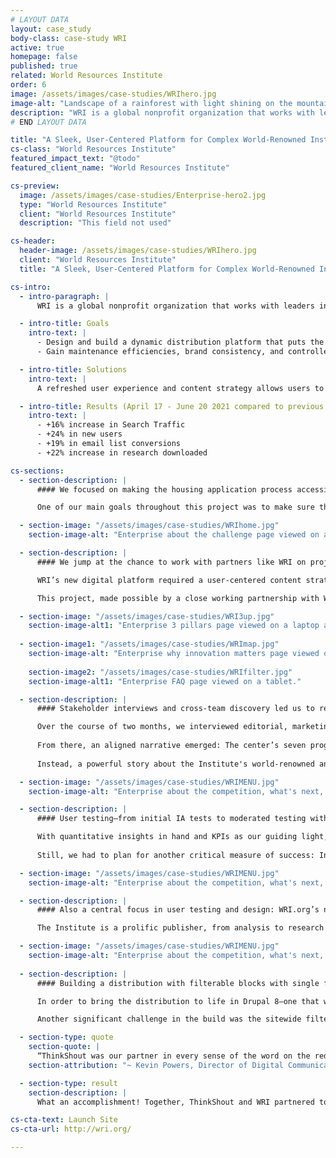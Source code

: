 ```yaml
---
# LAYOUT DATA
layout: case_study
body-class: case-study WRI
active: true
homepage: false
published: true
related: World Resources Institute
order: 6
image: /assets/images/case-studies/WRIhero.jpg
image-alt: "Landscape of a rainforest with light shining on the mountains in the background."
description: "WRI is a global nonprofit organization that works with leaders in government, business and civil society to research, design, and carry out practical solutions that simultaneously improve people’s lives and ensure nature can thrive. "
# END LAYOUT DATA

title: "A Sleek, User-Centered Platform for Complex World-Renowned Institute"
cs-class: "World Resources Institute"
featured_impact_text: "@todo"
featured_client_name: "World Resources Institute"

cs-preview:
  image: /assets/images/case-studies/Enterprise-hero2.jpg
  type: "World Resources Institute"
  client: "World Resources Institute"
  description: "This field not used"

cs-header:
  header-image: /assets/images/case-studies/WRIhero.jpg
  client: "World Resources Institute"
  title: "A Sleek, User-Centered Platform for Complex World-Renowned Institute"

cs-intro:
  - intro-paragraph: |
      WRI is a global nonprofit organization that works with leaders in government, business and civil society to research, design, and carry out practical solutions that simultaneously improve people’s lives and ensure nature can thrive. 

  - intro-title: Goals
    intro-text: |
      - Design and build a dynamic distribution platform that puts the best of WRI’s research, data, and analysis at the fingertips of the world’s government, business, and climate justice leaders. 
      - Gain maintenance efficiencies, brand consistency, and controlled content sharing across sites. Engage a host of complex stakeholders spanning teams and levels, including global locations.

  - intro-title: Solutions
    intro-text: |
      A refreshed user experience and content strategy allows users to understand what WRI can offer by their needs rather than the Institute’s program siloes. An innovative engagement model underlies the entire platform’s technical functionality, including a sitewide filter, narrative taxonomy, and search strategy.  

  - intro-title: Results (April 17 - June 20 2021 compared to previous year)
    intro-text: |
      - +16% increase in Search Traffic
      - +24% in new users
      - +19% in email list conversions
      - +22% increase in research downloaded

cs-sections:
  - section-description: |
      #### We focused on making the housing application process accessible to new audiences through content, copy, and design.

      One of our main goals throughout this project was to make sure the grant applications had the ability to not only reach a wide audience-- but also be understood. We strayed from using jargon familiar to big players in housing development, and focused on designing the site based around its content. This led the end user through each application step with an interactive experience that allowed them to understand application eligibility, find the right application to fill out, and identify easy answers to FAQs throughout the process.

  - section-image: "/assets/images/case-studies/WRIhome.jpg"
    section-image-alt: "Enterprise about the challenge page viewed on a laptop."

  - section-description: |
      #### We jump at the chance to work with partners like WRI on projects of this scale. 

      WRI’s new digital platform required a user-centered content strategy, a brand refresh, complex stakeholder engagement, and maybe most exciting of all, a turn-key solution for a distribution that would need to host both WRI.org as well as international office sites. 

      This project, made possible by a close working partnership with WRI’s expert team, showcases a sitewide issue filter, responsive navigation as a user moves deeper into their exploration, a user-centered narrative taxonomy system, and a refreshed, robust, and tightly managed design system. What’s more? The platform itself is built as a distribution, meaning that WRI’s team can spin up a new site with the same exciting functionality from WRI.org’s codebase—a feature that was a must-have going into this project. 

  - section-image: "/assets/images/case-studies/WRI3up.jpg"
    section-image-alt1: "Enterprise 3 pillars page viewed on a laptop and mobile."
    
  - section-image1: "/assets/images/case-studies/WRImap.jpg"
    section-image-alt: "Enterprise why innovation matters page viewed on a desktop."
    
    section-image2: "/assets/images/case-studies/WRIfilter.jpg"
    section-image-alt1: "Enterprise FAQ page viewed on a tablet."

  - section-description: |
      #### Stakeholder interviews and cross-team discovery led us to remarkable insights and a clear path forward. 

      Over the course of two months, we interviewed editorial, marketing, communications, programs, and executive teams—and were guided by the investment of multiple project advisory working groups along the way. 
      
      From there, an aligned narrative emerged: The center’s seven program teams, each focused on a different issue—cities, climate, energy, food, forests, water, and oceans—and its four centers—business, economics, finance, and governance—would no longer serve as the pillars of a user’s experience.
      
      Instead, a powerful story about the Institute's world-renowned analysis, coalitions, and interactive, data-driven tools would take center stage, with the ability to filter the entire site’s content by issue or perspective at the snap of your fingers. To be sure we tracked towards aligned success, the team developed its very own Core Action Target, mapping KPIs to each other in order of priority, impact, and their overall efficacy in determining the platform’s success. 

  - section-image: "/assets/images/case-studies/WRIMENU.jpg"
    section-image-alt: "Enterprise about the competition, what's next, and FAQ pages displayed on 3 mobile devices side by side."

  - section-description: |
      #### User testing—from initial IA tests to moderated testing with design comps—validated our new approach. 

      With quantitative insights in hand and KPIs as our guiding light, our team moved forward with the confidence we needed to socialize the Institute’s bold new vision for user experience throughout the organization.  
      
      Still, we had to plan for another critical measure of success: In order to execute our new content strategy, we’d need to archive thousands of pages of old content, and at the same time, maintain the site’s impressive performance in Search. Most traffic came in from the site’s blog, a place where a skilled editorial team makes WRI’s impressive research, data, and tools accessible to journalists, corporate strategists, policymakers, and high-level change-agents around the world. To maintain search dominance, we decided to simplify the sitemap, clarify the site’s folding structure, and critically, rename internal-facing nomenclature to be clearer to users—humans and bots alike. Publications became Research. Blog became Insights. Data broke itself out of the more general Publications and stepped into its full keyword SEO power. Did it work? You know it. Since launch, the site’s search traffic is up by 16 percent! 

  - section-image: "/assets/images/case-studies/WRIMENU.jpg"
    section-image-alt: "Enterprise about the competition, what's next, and FAQ pages displayed on 3 mobile devices side by side."

  - section-description: |
      #### Also a central focus in user testing and design: WRI.org’s new homepage.  

      The Institute is a prolific publisher, from analysis to research to data to tools—and the old homepage reflected just how much content was available. Our path forward required alignment across the organization—we’d be making enormous change. Thanks to a laser focus from WRI’s project teams and iterative design, we were able to craft a bold new homepage. Now, users experience the homepage as directed and depthful. The powerful impact of WRI is immediately understood through use of bold imagery and featured blocks. This clarity is made possible by an overlay menu system and sitewide filter that can organize and make all content available at the appropriate moment, rather than every moment.   

  - section-image: "/assets/images/case-studies/WRIMENU.jpg"
    section-image-alt: "Enterprise about the competition, what's next, and FAQ pages displayed on 3 mobile devices side by side."
 
  - section-description: |
      #### Building a distribution with filterable blocks with single file components isn’t easy, but it is really, really sustainable. 

      In order to bring the distribution to life in Drupal 8—one that would be easily configured through an admin interface—our lead engineers decided to leverage single file components in the build approach. Using SFCs means that essentially, we built out blocks of functionality for the platform that can be extracted or not used at all when new sites are spun up: The perfect kind of lego-style building system that offers maximum control and flexibility for new platforms and minimum risk when conducting maintenance or updates.

      Another significant challenge in the build was the sitewide filter, made possible by a smart approach to automating content filtering and critically, a content strategy that stays simple on the surface and directs to a robust resource library landing page for deeper exploration. So how’d we make the sitewide filter a reality without sacrificing load time? Instead of requiring the javascript library to load automated content—which can be rough for accessibility needs and tough on site speed—we decided to set cookies for users, have views interpret those cookies, and then allow users to share those personalized pages with others. Trickier than it sounds? Yes. Worth it to create a personalized and fully accessibly platform? Absolutely.  

  - section-type: quote
    section-quote: |
      “ThinkShout was our partner in every sense of the word on the redesign of WRI.org. Considering the scale and complexity of that effort, we couldn’t have asked for a better team to see us through that process.”
    section-attribution: "~ Kevin Powers, Director of Digital Communications, WRI"

  - section-type: result
    section-description: |
      What an accomplishment! Together, ThinkShout and WRI partnered to bring a new distribution, refreshed brand, tight design system, powerful user experience, and beautiful new WRI.org together in just 15 months. Bravo, WRI. The world needs your enormous impact, and we’re glad we could partner with you at such a critical moment in your journey.

cs-cta-text: Launch Site
cs-cta-url: http://wri.org/

---
```


